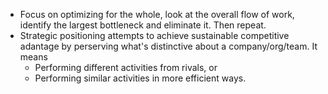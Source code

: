 * Focus on optimizing for the whole, look at the overall flow of work, identify the largest bottleneck and eliminate it. Then repeat. 
* Strategic positioning attempts to achieve sustainable competitive adantage by perserving what's distinctive about a company/org/team. It means 
   * Performing different activities from rivals, or
   * Performing similar activities in more efficient ways.
